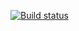 [![Build status](https://ci.appveyor.com/api/projects/status/tr1xxg8ddptpnhni?svg=true)](https://ci.appveyor.com/project/JapaneseeMen/cardselenide)
